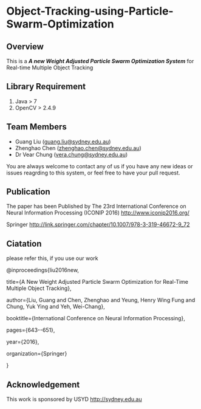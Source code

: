 # Object-Tracking-using-Particle-Swarm-Optimization

## Overview
This is a ***A new Weight Adjusted Particle Swarm Optimization System*** for Real-time Multiple Object Tracking

## Library Requirement
1. Java > 7
2. OpenCV > 2.4.9

## Team Members
* Guang Liu (guang.liu@sydney.edu.au)
* Zhenghao Chen (zhenghao.chen@sydney.edu.au)
* Dr Vear Chung (vera.chung@sydney.edu.au)

You are always welcome to contact any of us if you have any new ideas or issues reagrding to this system, or feel free to have your pull request.

## Publication
The paper has been Published by The 23rd International Conference on Neural Information Processing (ICONIP 2016) 
http://www.iconip2016.org/

Springer
http://link.springer.com/chapter/10.1007/978-3-319-46672-9_72

## Ciatation 
please refer this, if you use our work


@inproceedings{liu2016new,

  title={A New Weight Adjusted Particle Swarm Optimization for Real-Time Multiple Object Tracking},
  
  author={Liu, Guang and Chen, Zhenghao and Yeung, Henry Wing Fung and Chung, Yuk Ying and Yeh, Wei-Chang},
  
  booktitle={International Conference on Neural Information Processing},
  
  pages={643--651},
  
  year={2016},
  
  organization={Springer}
  
}

## Acknowledgement
This work is sponsored by USYD http://sydney.edu.au
